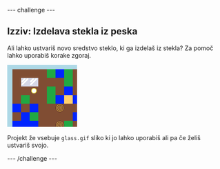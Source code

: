 \--- challenge \---

## Izziv: Izdelava stekla iz peska

Ali lahko ustvariš novo sredstvo steklo, ki ga izdelaš iz stekla? Za pomoč lahko uporabiš korake zgoraj.

![posnetek zaslona](images/craft-glass.png)

Projekt že vsebuje `glass.gif` sliko ki jo lahko uporabiš ali pa če želiš ustvariš svojo.

\--- /challenge \---